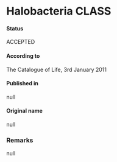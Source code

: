 # Halobacteria CLASS

#### Status
ACCEPTED

#### According to
The Catalogue of Life, 3rd January 2011

#### Published in
null

#### Original name
null

### Remarks
null